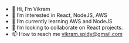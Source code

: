 - 👋 Hi, I’m Vikram
- 👀 I’m interested in React, NodeJS, AWS
- 🌱 I’m currently learning AWS and NodeJS
- 💞️ I’m looking to collaborate on React projects.
- 📫 How to reach me vikram.spidy@gmail.com

<!---
Vikram-EPAM/Vikram-EPAM is a ✨ special ✨ repository because its `README.md` (this file) appears on your GitHub profile.
You can click the Preview link to take a look at your changes.
--->
